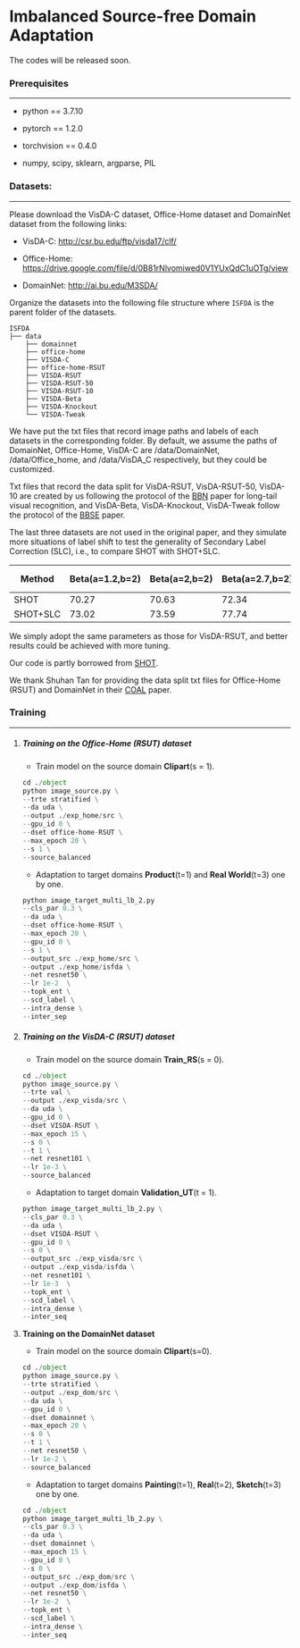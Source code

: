 # Imbalanced Source-free Domain Adaptation
The codes will be released soon.

### Prerequisites

------

- python == 3.7.10

- pytorch == 1.2.0

- torchvision == 0.4.0

- numpy, scipy, sklearn, argparse, PIL

### Datasets:

------

Please download the VisDA-C dataset, Office-Home dataset and DomainNet dataset from the following links:

- VisDA-C: http://csr.bu.edu/ftp/visda17/clf/

- Office-Home: https://drive.google.com/file/d/0B81rNlvomiwed0V1YUxQdC1uOTg/view
- DomainNet: http://ai.bu.edu/M3SDA/

Organize the datasets into the following file structure where `ISFDA` is the parent folder of the datasets.

```
ISFDA
├── data
    ├── domainnet
    ├── office-home
    ├── VISDA-C
    ├── office-home-RSUT
    ├── VISDA-RSUT
    ├── VISDA-RSUT-50
    ├── VISDA-RSUT-10
    ├── VISDA-Beta
    ├── VISDA-Knockout
    └── VISDA-Tweak
```

We have put the txt files that record image paths and labels of each datasets in the corresponding folder. By default, we assume the paths of DomainNet, Office-Home, VisDA-C are /data/DomainNet, /data/Office_home, and /data/VisDA_C respectively, but they could be customized. 

Txt files that record the data split for VisDA-RSUT, VisDA-RSUT-50, VisDA-10 are created by us following the protocol of the [BBN](https://openaccess.thecvf.com/content_CVPR_2020/papers/Zhou_BBN_Bilateral-Branch_Network_With_Cumulative_Learning_for_Long-Tailed_Visual_Recognition_CVPR_2020_paper.pdf) paper for long-tail visual recognition, and VisDA-Beta, VisDA-Knockout, VisDA-Tweak follow the protocol of the [BBSE](http://proceedings.mlr.press/v80/lipton18a/lipton18a.pdf) paper. 

The last three datasets are not used in the original paper, and they simulate more situations of label shift to test the generality of Secondary Label Correction (SLC), i.e., to compare SHOT with SHOT+SLC. 

| Method   | Beta(a=1.2,b=2) | Beta(a=2,b=2) | Beta(a=2.7,b=2) | Tweak | Knock out |
| -------- | --------------- | ------------- | --------------- | ----- | --------- |
| SHOT     | 70.27           | 70.63         | 72.34           | 80.61 | 74.24     |
| SHOT+SLC | 73.02           | 73.59         | 77.74           | 81.61 | 74.77     |

We simply adopt the same parameters as those for VisDA-RSUT, and better results could be achieved with more tuning.

Our code is partly borrowed from [SHOT](http://proceedings.mlr.press/v119/liang20a/liang20a.pdf).

We thank Shuhan Tan for providing the data split txt files for Office-Home (RSUT) and DomainNet in their [COAL](https://arxiv.org/abs/1910.10320) paper.

### Training

------

1. #####  Training on the Office-Home (RSUT) dataset

   - Train model on the source domain **Clipart**(s = 1).

    ```python
   cd ./object
   python image_source.py \
   --trte stratified \
   --da uda \
   --output ./exp_home/src \
   --gpu_id 0 \
   --dset office-home-RSUT \
   --max_epoch 20 \
   --s 1 \
   --source_balanced
    ```

   - Adaptation to target domains **Product**(t=1) and **Real World**(t=3) one by one.

    ```python
   python image_target_multi_lb_2.py
   --cls_par 0.3 \
   --da uda \
   --dset office-home-RSUT \
   --max_epoch 20 \
   --gpu_id 0 \
   --s 1 \
   --output_src ./exp_home/src \
   --output ./exp_home/isfda \
   --net resnet50 \
   --lr 1e-2  \
   --topk_ent \
   --scd_label \
   --intra_dense \
   --inter_sep
    ```

2. ##### Training on the VisDA-C (RSUT) dataset

   - Train model on the source domain **Train_RS**(s = 0).

    ```python
   cd ./object
   python image_source.py \
   --trte val \
   --output ./exp_visda/src \
   --da uda \
   --gpu_id 0 \
   --dset VISDA-RSUT \
   --max_epoch 15 \
   --s 0 \
   --t 1 \
   --net resnet101 \
   --lr 1e-3 \
   --source_balanced
    ```
   
   - Adaptation to target domain **Validation_UT**(t = 1).
   
   ```python
   python image_target_multi_lb_2.py \
   --cls_par 0.3 \
   --da uda \
   --dset VISDA-RSUT \
   --gpu_id 0 \
   --s 0 \
   --output_src ./exp_visda/src \
   --output ./exp_visda/isfda \
   --net resnet101 \
   --lr 1e-3  \
   --topk_ent \
   --scd_label \
   --intra_dense \
   --inter_seq
   ```
   
3. **Training on the DomainNet dataset**

   - Train model on the source domain **Clipart**(s=0).

   ```PYTHON
   cd ./object
   python image_source.py \
   --trte stratified \
   --output ./exp_dom/src \
   --da uda \
   --gpu_id 0 \
   --dset domainnet \
   --max_epoch 20 \
   --s 0 \
   --t 1 \
   --net resnet50 \
   --lr 1e-2 \
   --source_balanced
   ```

   - Adaptation to target domains **Painting**(t=1), **Real**(t=2), **Sketch**(t=3) one by one.

   ```python
   cd ./object
   python image_target_multi_lb_2.py \
   --cls_par 0.3 \
   --da uda \
   --dset domainnet \
   --max_epoch 15 \
   --gpu_id 0 \
   --s 0 \
   --output_src ./exp_dom/src \
   --output ./exp_dom/isfda \
   --net resnet50 \
   --lr 1e-2  \
   --topk_ent \
   --scd_label \
   --intra_dense \
   --inter_seq
   ```



